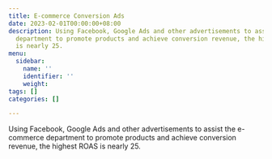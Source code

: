 ```yaml
---
title: E-commerce Conversion Ads
date: 2023-02-01T00:00:00+08:00
description: Using Facebook, Google Ads and other advertisements to assist the e-commerce
  department to promote products and achieve conversion revenue, the highest ROAS
  is nearly 25.
menu:
  sidebar:
    name: ''
    identifier: ''
    weight: 
tags: []
categories: []

---
```

Using Facebook, Google Ads and other advertisements to assist the e-commerce department to promote products and achieve conversion revenue, the highest ROAS is nearly 25.